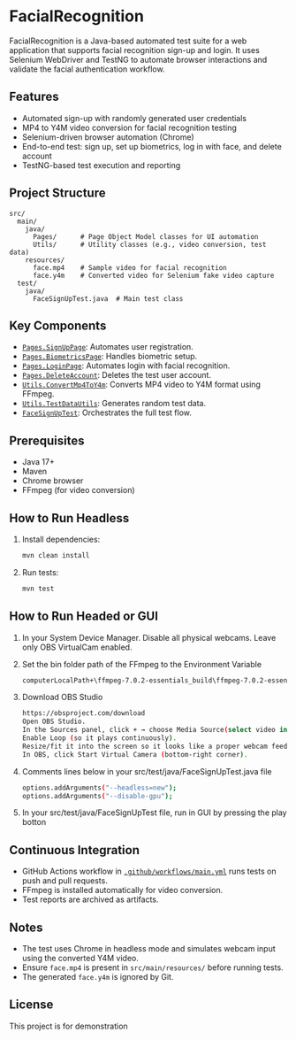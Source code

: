 # FacialRecognition

FacialRecognition is a Java-based automated test suite for a web application that supports facial recognition sign-up and login. It uses Selenium WebDriver and TestNG to automate browser interactions and validate the facial authentication workflow.

## Features

- Automated sign-up with randomly generated user credentials
- MP4 to Y4M video conversion for facial recognition testing
- Selenium-driven browser automation (Chrome)
- End-to-end test: sign up, set up biometrics, log in with face, and delete account
- TestNG-based test execution and reporting

## Project Structure

```
src/
  main/
    java/
      Pages/      # Page Object Model classes for UI automation
      Utils/      # Utility classes (e.g., video conversion, test data)
    resources/
      face.mp4    # Sample video for facial recognition
      face.y4m    # Converted video for Selenium fake video capture
  test/
    java/
      FaceSignUpTest.java  # Main test class
```

## Key Components

- [`Pages.SignUpPage`](src/main/java/Pages/SignUpPage.java): Automates user registration.
- [`Pages.BiometricsPage`](src/main/java/Pages/BiometricsPage.java): Handles biometric setup.
- [`Pages.LoginPage`](src/main/java/Pages/LoginPage.java): Automates login with facial recognition.
- [`Pages.DeleteAccount`](src/main/java/Pages/DeleteAccount.java): Deletes the test user account.
- [`Utils.ConvertMp4ToY4m`](src/main/java/Utils/ConvertMp4ToY4m.java): Converts MP4 video to Y4M format using FFmpeg.
- [`Utils.TestDataUtils`](src/main/java/Utils/TestDataUtils.java): Generates random test data.
- [`FaceSignUpTest`](src/test/java/FaceSignUpTest.java): Orchestrates the full test flow.

## Prerequisites

- Java 17+
- Maven
- Chrome browser
- FFmpeg (for video conversion)

## How to Run Headless

1. Install dependencies:
   ```sh
   mvn clean install
   ```

2. Run tests:
   ```sh
   mvn test
   ```

## How to Run Headed or GUI

1. In your System Device Manager.
   Disable all physical webcams.
   Leave only OBS VirtualCam enabled.

2. Set the bin folder path of the FFmpeg to the Environment Variable
   ```sh 
   computerLocalPath+\ffmpeg-7.0.2-essentials_build\ffmpeg-7.0.2-essentials_build\bin
   ```

3. Download OBS Studio
   ```sh
   https://obsproject.com/download
   Open OBS Studio.
   In the Sources panel, click + → choose Media Source(select video in directory src/main/resources/face.mp4).
   Enable Loop (so it plays continuously).
   Resize/fit it into the screen so it looks like a proper webcam feed.
   In OBS, click Start Virtual Camera (bottom-right corner).
   ```

4. Comments lines below in your src/test/java/FaceSignUpTest.java file
   ```sh
   options.addArguments("--headless=new"); 
   options.addArguments("--disable-gpu");
   ```
5. In your src/test/java/FaceSignUpTest file, run in GUI by pressing the play botton

## Continuous Integration

- GitHub Actions workflow in [`.github/workflows/main.yml`](.github/workflows/main.yml) runs tests on push and pull requests.
- FFmpeg is installed automatically for video conversion.
- Test reports are archived as artifacts.

## Notes

- The test uses Chrome in headless mode and simulates webcam input using the converted Y4M video.
- Ensure `face.mp4` is present in `src/main/resources/` before running tests.
- The generated `face.y4m` is ignored by Git.

## License

This project is for demonstration
